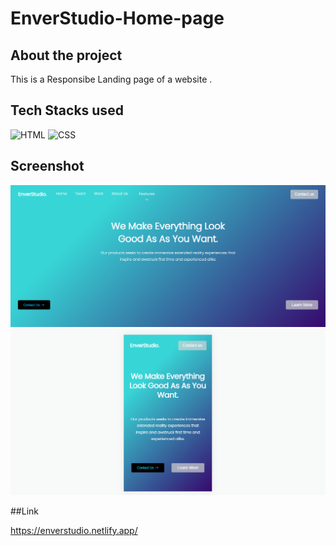 # EnverStudio-Home-page

## About the project

This is a  Responsibe Landing page of a website .

## Tech Stacks used 

![HTML](https://img.shields.io/badge/html5%20-%23E34F26.svg?&style=for-the-badge&logo=html5&logoColor=white)
![CSS](https://img.shields.io/badge/css3%20-%231572B6.svg?&style=for-the-badge&logo=css3&logoColor=white)

## Screenshot

<img src = "Screenshot (39).png" />
<img src = "Screenshot (40).png" />

##Link 

https://enverstudio.netlify.app/
